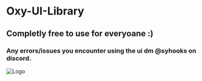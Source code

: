 
# Oxy-UI-Library
## Completly free to use for everyoane :)

### Any errors/issues you encounter using the ui dm @syhooks on discord.
![Logo](https://i.ibb.co/8DPLCQCC/image.png)
